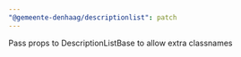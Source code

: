 ```yaml
---
"@gemeente-denhaag/descriptionlist": patch
---
```


Pass props to DescriptionListBase to allow extra classnames
